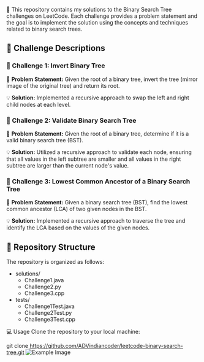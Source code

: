 📁 This repository contains my solutions to the Binary Search Tree challenges on LeetCode. Each challenge provides a problem statement and the goal is to implement the solution using the concepts and techniques related to binary search trees.

## 📝 Challenge Descriptions
### 🎯 Challenge 1: Invert Binary Tree

📝 **Problem Statement:** Given the root of a binary tree, invert the tree (mirror image of the original tree) and return its root.

💡 **Solution:** Implemented a recursive approach to swap the left and right child nodes at each level.

### 🎯 Challenge 2: Validate Binary Search Tree

📝 **Problem Statement:** Given the root of a binary tree, determine if it is a valid binary search tree (BST).

💡 **Solution:** Utilized a recursive approach to validate each node, ensuring that all values in the left subtree are smaller and all values in the right subtree are larger than the current node's value.

### 🎯 Challenge 3: Lowest Common Ancestor of a Binary Search Tree

📝 **Problem Statement:** Given a binary search tree (BST), find the lowest common ancestor (LCA) of two given nodes in the BST.

💡 **Solution:** Implemented a recursive approach to traverse the tree and identify the LCA based on the values of the given nodes.

## 📂 Repository Structure
The repository is organized as follows:

- solutions/
  - Challenge1.java
  - Challenge2.py
  - Challenge3.cpp
- tests/
  - Challenge1Test.java
  - Challenge2Test.py
  - Challenge3Test.cpp

💻 Usage
Clone the repository to your local machine:

git clone https://github.com/ADVindiancoder/leetcode-binary-search-tree.git
![Example Image](programmer.png)

